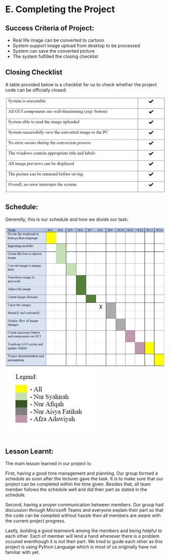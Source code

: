 # E. Completing the Project

## Success Criteria of Project:
- Real life image can be converted to cartoon
- System support image upload from desktop to be processed
- System can save the converted picture 
- The system fulfilled the closing checklist

## Closing Checklist
A table provided below is a checklist for us to check whether the project code can be officially closed:

![Checklist](https://github.com/AfzaAdaw/Artificial-Intelligence-Project/blob/main/Documentation/Schedule%20%26%20Checklist/Closing%20Checklist.JPG)

## Schedule:
Generelly, this is our schedule and how we divide our task:

![Schedule](https://github.com/AfzaAdaw/Artificial-Intelligence-Project/blob/main/Documentation/Schedule%20%26%20Checklist/Schedule.JPG)
![Legend](https://github.com/AfzaAdaw/Artificial-Intelligence-Project/blob/main/Documentation/Schedule%20%26%20Checklist/Schedule-Legend.JPG)

## Lesson Learnt:
The main lesson learned in our project is:

First, having a good time management and planning. Our group formed a schedule as soon after the lecturer gave the task. It is to make sure that our project can be completed within the time given. Besides that, all team member follows the schedule well and did their part as stated in the schedule.

Second, having a proper communication between members. Our group had discussion through Microsoft Teams and everyone explain their part so that the code can be compiled without hassle then all members are aware with the current project progress.

Lastly, building a good teamwork among the members and being helpful to each other. Each of member will lend a hand whenever there is a problem occured eventhough it is not their part. We tried to guide each other as this project is using Python Language which is most of us originally have not familiar with yet.
